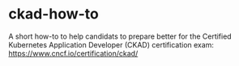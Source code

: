 # ckad-how-to

A short how-to to help candidats to prepare better for the Certified Kubernetes Application Developer (CKAD) certification exam: https://www.cncf.io/certification/ckad/
